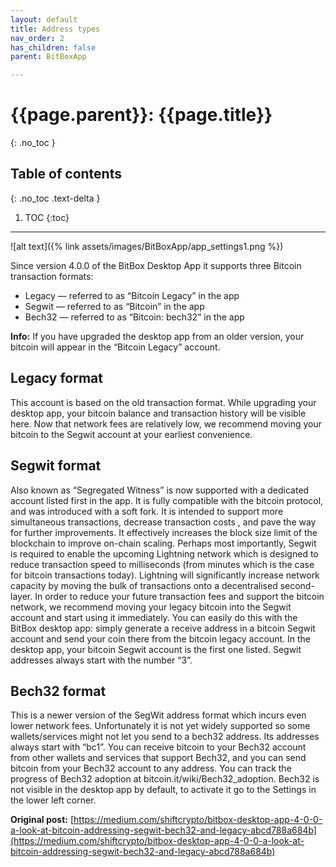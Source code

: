 ```yaml
---
layout: default
title: Address types
nav_order: 2
has_children: false
parent: BitBoxApp

---
```


# {{page.parent}}: {{page.title}}
{: .no_toc }

## Table of contents
{: .no_toc .text-delta }

1. TOC
{:toc}

---
![alt text]({% link assets/images/BitBoxApp/app_settings1.png %})

Since version 4.0.0 of the BitBox Desktop App it supports three Bitcoin transaction formats:
* Legacy — referred to as “Bitcoin Legacy” in the app
* Segwit — referred to as “Bitcoin” in the app
* Bech32 — referred to as “Bitcoin: bech32” in the app


**Info:** If you have upgraded the desktop app from an older version, your bitcoin will appear in the “Bitcoin Legacy” account.

## Legacy format
This account is based on the old transaction format. While upgrading your desktop app, your bitcoin balance and transaction history will be visible here. Now that network fees are relatively low, we recommend moving your bitcoin to the Segwit account at your earliest convenience.

## Segwit format
Also known as “Segregated Witness” is now supported with a dedicated account listed first in the app. It is fully compatible with the bitcoin protocol, and was introduced with a soft fork. It is intended to support more simultaneous transactions, decrease transaction costs , and pave the way for further improvements. It effectively increases the block size limit of the blockchain to improve on-chain scaling.
Perhaps most importantly, Segwit is required to enable the upcoming Lightning network which is designed to reduce transaction speed to milliseconds (from minutes which is the case for bitcoin transactions today). Lightning will significantly increase network capacity by moving the bulk of transactions onto a decentralised second-layer.
In order to reduce your future transaction fees and support the bitcoin network, we recommend moving your legacy bitcoin into the Segwit account and start using it immediately. You can easily do this with the BitBox desktop app: simply generate a receive address in a bitcoin Segwit account and send your coin there from the bitcoin legacy account. In the desktop app, your bitcoin Segwit account is the first one listed. Segwit addresses always start with the number “3”.

## Bech32 format
This is a newer version of the SegWit address format which incurs even lower network fees. Unfortunately it is not yet widely supported so some wallets/services might not let you send to a bech32 address. Its addresses always start with “bc1”. You can receive bitcoin to your Bech32 account from other wallets and services that support Bech32, and you can send bitcoin from your Bech32 account to any address. You can track the progress of Bech32 adoption at bitcoin.it/wiki/Bech32_adoption. Bech32 is not visible in the desktop app by default, to activate it go to the Settings in the lower left corner.

**Original post:** [https://medium.com/shiftcrypto/bitbox-desktop-app-4-0-0-a-look-at-bitcoin-addressing-segwit-bech32-and-legacy-abcd788a684b](https://medium.com/shiftcrypto/bitbox-desktop-app-4-0-0-a-look-at-bitcoin-addressing-segwit-bech32-and-legacy-abcd788a684b)
